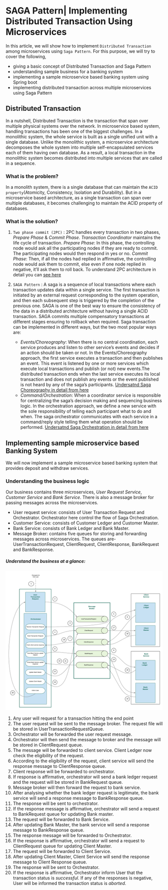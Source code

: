 # SAGA Pattern| Implementing Distributed Transaction Using Microservices
In this article, we will show how to implement `Distributed Transaction` among microservices using `Saga Pattern`. For this purpose, we will try to cover the following,
* giving a basic concept of Distributed Transaction and Saga Pattern
* understanding sample business for a banking system 
* implementing a sample microservice based banking system using Spring boot
* implementing distributed transaction across multiple microservices using Saga Pattern
## Distributed Transaction
In a nutshell, Distributed Transaction is the transaction that span over multiple physical systems over the network. In microservice based system, handling transactions has been one of the biggest challenges. In a monolithic system, the whole service is built as a single unified unit with a single database. Unlike the monolithic system, a microservice architecture decomposes the whole system into multiple self-encapsulated services each of them having own database. As a result, a local transaction in the monolithic system becomes distributed into multiple services that are called in a sequence. 

### What is the problem?
In a monolith system, there is a single database that can maintain the `ACID property`(Atomicity, Consistency, Isolation and Durability). But in a microservice based architecture, as a single transaction can span over multiple databases, it becomes challenging to maintain the ACID property of databases.

### What is the solution?
1. `Two phase commit (2PC)` : 2PC handles every transaction in two phases, *Prepare Phase* & *Commit Phase*. *Transaction Coordinator* maintains the life cycle of transaction.
*Prepare Phase*: In this phase, the controlling node would ask all the participating nodes if they are ready to commit. The participating nodes would then respond in yes or no.
*Commit Phase*: Then, if all the nodes had replied in affirmative, the controlling node would ask them to commit, else even if one node replied in negative, it’ll ask them to roll back.
To understand 2PC architecture in detail you can [see here](https://medium.com/swlh/handling-transactions-in-the-microservice-world-c77b275813e0)
2. `SAGA Pattern` : A saga is a sequence of local transactions where each transaction updates data within a single service. The first transaction is initiated by an external request corresponding to the system operation, and then each subsequent step is triggered by the completion of the previous one.
SAGA is one of the best way to ensure the consistency of the data in a distributed architecture without having a single ACID transaction. SAGA commits multiple compensatory transactions at different stages ensuring to rollback when required.
Saga transaction can be implemented in different ways, but the two most popular ways are:

   * _Events/Choreography_: When there is no central coordination, each service produces and listen to other service’s events and decides if an action should be taken or not. 
   In the Events/Choreography approach, the first service executes a transaction and then publishes an event. This event is listened by one or more services which execute local transactions and publish (or not) new events.The distributed transaction ends when the last service executes its local transaction and does not publish any events or the event published is not heard by any of the saga’s participants.
   [Undersatnd Saga Choreography in detail from here](https://blog.couchbase.com/saga-pattern-implement-business-transactions-using-microservices-part/)
   * _Command/Orchestration_: When a coordinator service is responsible for centralizing the saga’s decision making and sequencing business logic.
   In the orchestration approach, we define a new service with the sole responsibility of telling each participant what to do and when. The saga orchestrator communicates with each service in a command/reply style telling them what operation should be performed.
   [Undersatnd Saga Orchestration in detail from here](https://blog.couchbase.com/saga-pattern-implement-business-transactions-using-microservices-part-2/)
   
## Implementing sample microservice based Banking System
We will now implement a sample microservice based banking system that provides deposit and withdraw services.
### Understanding the business logic
Our business contains three microservices, *User Request Service*, *Customer Service* and *Bank Service*. There is also a message broker for passing messages across the microservices.

* User request service: consists of User Transaction Request and Orchestrator. Orchestrator here control the flow of Saga Orchestration.
* Customer Service: consists of Customer Ledger and Customer Master.
* Bank Service: consists of Bank Ledger and Bank Master.
* Message Broker: contains five queues for storing and forwarding messages across microservices. The queues are- UserTransactionRequest, ClientRequest, ClientResponse, BankRequest and BankResponse.
##### Understand the business at a glance:
![Transactions across microservices](images/transaction_overview.png)
1. Any user will request for a transaction hitting the end point
2. The user request will be sent to the message broker. The request file will be stored in UserTransactionRequestQueue.
3. Orchestrator will be forwarded the user request message.
4. Orchestrator will then send the message to broker and the message will be stored in ClientRequest queue.
5. The message will be forwarded to client service. Client Ledger now check the eligibility of the request. 
6. According to the eligibility of the request, client service will send the response message to ClientResponse queue.
7. Client response will be forwarded to orchestrator.
8. If response is affirmative, orchestrator will send a bank ledger request and the request will be stored in BankRequest queue.
9. Message broker will then forward the request to bank service.
10. After analysing whether the bank ledger request is legitimate, the bank service will send a response message to BankResponse queue.
11. The response will be sent to orchestrator.
12. If the response message is affirmative, orchestrator will send a request to BankRequest queue for updating Bank master.
13. The request will be forwarded to Bank Service.
14. After updating Bank Master, the bank service will send a response message to BankResponse queue.
15. The response message will be forwarded to Orchestrator.
16. If the response is affirmative, orchestrator will send a request to ClientRequest queue for updating Client Master.
17. The request will be forwarded to Client Service.
18. After updating Client Master, Client Service will send the response message to Client Response queue.
19. The response will be sent to Orchestrator.
20. If the response is affirmative, Orchestrator inform User that the transaction status is *successful*. If any of the responses is negative, User will be informed the transaction status is *aborted*.
